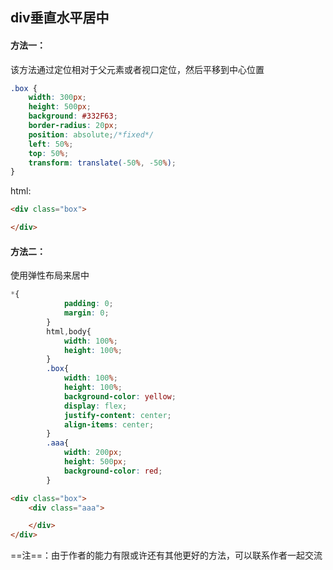 ## div垂直水平居中

#### 方法一：

该方法通过定位相对于父元素或者视口定位，然后平移到中心位置

```css
.box {
    width: 300px;
    height: 500px;
    background: #332F63;
    border-radius: 20px;
    position: absolute;/*fixed*/
    left: 50%;
    top: 50%;
    transform: translate(-50%, -50%);
}
```

html:

```html
<div class="box">

</div>
```

#### 方法二：

使用弹性布局来居中

```css
*{
    		padding: 0;
    		margin: 0;
    	}
    	html,body{
    		width: 100%;
    		height: 100%;
    	}
    	.box{
    		width: 100%;
    		height: 100%;
    		background-color: yellow;
    		display: flex;
    		justify-content: center;
    		align-items: center;
    	}
    	.aaa{
    		width: 200px;
    		height: 500px;
    		background-color: red;
    	}
```

```html
<div class="box">
    <div class="aaa">

    </div>	
</div>
```



==注==：由于作者的能力有限或许还有其他更好的方法，可以联系作者一起交流

